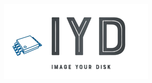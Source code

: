 <div style="text-align: center;">
  <center><img src="images/iyd.png" alt="IYD-Image your Disk"></center>
</div>
